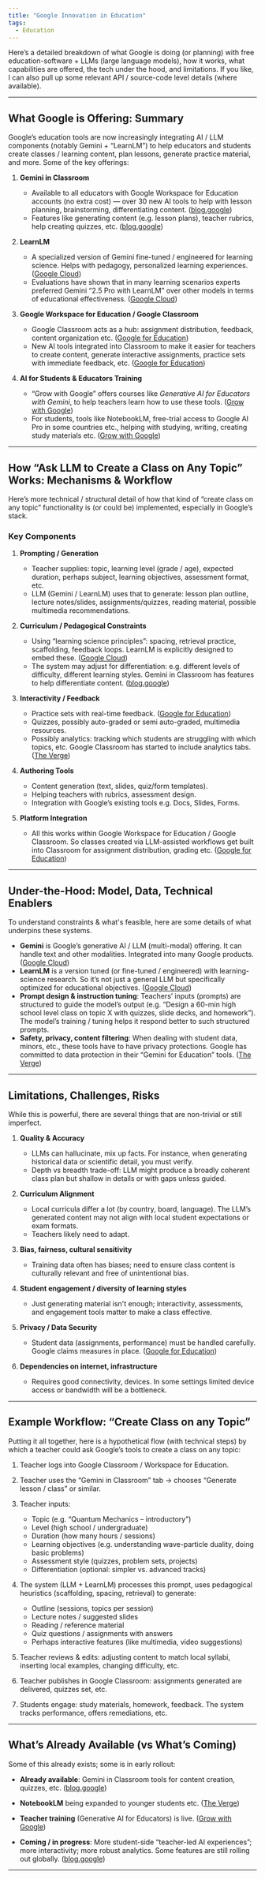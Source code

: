 ```yaml
---
title: "Google Innovation in Education"
tags:
  - Education
---
```


Here’s a detailed breakdown of what Google is doing (or planning) with free education-software + LLMs (large language models), how it works, what capabilities are offered, the tech under the hood, and limitations. If you like, I can also pull up some relevant API / source-code level details (where available).

---

## What Google is Offering: Summary

Google’s education tools are now increasingly integrating AI / LLM components (notably Gemini + “LearnLM”) to help educators and students create classes / learning content, plan lessons, generate practice material, and more. Some of the key offerings:

1. **Gemini in Classroom**

   * Available to all educators with Google Workspace for Education accounts (no extra cost) — over 30 new AI tools to help with lesson planning, brainstorming, differentiating content. ([blog.google][1])
   * Features like generating content (e.g. lesson plans), teacher rubrics, help creating quizzes, etc. ([blog.google][1])

2. **LearnLM**

   * A specialized version of Gemini fine-tuned / engineered for learning science. Helps with pedagogy, personalized learning experiences. ([Google Cloud][2])
   * Evaluations have shown that in many learning scenarios experts preferred Gemini “2.5 Pro with LearnLM” over other models in terms of educational effectiveness. ([Google Cloud][2])

3. **Google Workspace for Education / Google Classroom**

   * Google Classroom acts as a hub: assignment distribution, feedback, content organization etc. ([Google for Education][3])
   * New AI tools integrated into Classroom to make it easier for teachers to create content, generate interactive assignments, practice sets with immediate feedback, etc. ([Google for Education][4])

4. **AI for Students & Educators Training**

   * “Grow with Google” offers courses like *Generative AI for Educators with Gemini*, to help teachers learn how to use these tools. ([Grow with Google][5])
   * For students, tools like NotebookLM, free-trial access to Google AI Pro in some countries etc., helping with studying, writing, creating study materials etc. ([Grow with Google][6])

---

## How “Ask LLM to Create a Class on Any Topic” Works: Mechanisms & Workflow

Here’s more technical / structural detail of how that kind of “create class on any topic” functionality is (or could be) implemented, especially in Google’s stack.

### Key Components

1. **Prompting / Generation**

   * Teacher supplies: topic, learning level (grade / age), expected duration, perhaps subject, learning objectives, assessment format, etc.
   * LLM (Gemini / LearnLM) uses that to generate: lesson plan outline, lecture notes/slides, assignments/quizzes, reading material, possible multimedia recommendations.

2. **Curriculum / Pedagogical Constraints**

   * Using “learning science principles”: spacing, retrieval practice, scaffolding, feedback loops. LearnLM is explicitly designed to embed these. ([Google Cloud][2])
   * The system may adjust for differentiation: e.g. different levels of difficulty, different learning styles. Gemini in Classroom has features to help differentiate content. ([blog.google][1])

3. **Interactivity / Feedback**

   * Practice sets with real-time feedback. ([Google for Education][4])
   * Quizzes, possibly auto-graded or semi auto-graded, multimedia resources.
   * Possibly analytics: tracking which students are struggling with which topics, etc. Google Classroom has started to include analytics tabs. ([The Verge][7])

4. **Authoring Tools**

   * Content generation (text, slides, quiz/form templates).
   * Helping teachers with rubrics, assessment design.
   * Integration with Google’s existing tools e.g. Docs, Slides, Forms.

5. **Platform Integration**

   * All this works within Google Workspace for Education / Google Classroom. So classes created via LLM-assisted workflows get built into Classroom for assignment distribution, grading etc. ([Google for Education][3])

---

## Under-the-Hood: Model, Data, Technical Enablers

To understand constraints & what's feasible, here are some details of what underpins these systems.

* **Gemini** is Google’s generative AI / LLM (multi-modal) offering. It can handle text and other modalities. Integrated into many Google products. ([Google Cloud][8])
* **LearnLM** is a version tuned (or fine-tuned / engineered) with learning-science research. So it’s not just a general LLM but specifically optimized for educational objectives. ([Google Cloud][2])
* **Prompt design & instruction tuning**: Teachers’ inputs (prompts) are structured to guide the model’s output (e.g. “Design a 60-min high school level class on topic X with quizzes, slide decks, and homework”). The model’s training / tuning helps it respond better to such structured prompts.
* **Safety, privacy, content filtering**: When dealing with student data, minors, etc., these tools have to have privacy protections. Google has committed to data protection in their “Gemini for Education” tools. ([The Verge][7])

---

## Limitations, Challenges, Risks

While this is powerful, there are several things that are non-trivial or still imperfect.

1. **Quality & Accuracy**

   * LLMs can hallucinate, mix up facts. For instance, when generating historical data or scientific detail, you must verify.
   * Depth vs breadth trade-off: LLM might produce a broadly coherent class plan but shallow in details or with gaps unless guided.

2. **Curriculum Alignment**

   * Local curricula differ a lot (by country, board, language). The LLM’s generated content may not align with local student expectations or exam formats.
   * Teachers likely need to adapt.

3. **Bias, fairness, cultural sensitivity**

   * Training data often has biases; need to ensure class content is culturally relevant and free of unintentional bias.

4. **Student engagement / diversity of learning styles**

   * Just generating material isn't enough; interactivity, assessments, and engagement tools matter to make a class effective.

5. **Privacy / Data Security**

   * Student data (assignments, performance) must be handled carefully. Google claims measures in place. ([Google for Education][3])

6. **Dependencies on internet, infrastructure**

   * Requires good connectivity, devices. In some settings limited device access or bandwidth will be a bottleneck.

---

## Example Workflow: “Create Class on any Topic”

Putting it all together, here is a hypothetical flow (with technical steps) by which a teacher could ask Google’s tools to create a class on any topic:

1. Teacher logs into Google Classroom / Workspace for Education.

2. Teacher uses the “Gemini in Classroom” tab → chooses “Generate lesson / class” or similar.

3. Teacher inputs:

   * Topic (e.g. “Quantum Mechanics – introductory”)
   * Level (high school / undergraduate)
   * Duration (how many hours / sessions)
   * Learning objectives (e.g. understanding wave-particle duality, doing basic problems)
   * Assessment style (quizzes, problem sets, projects)
   * Differentiation (optional: simpler vs. advanced tracks)

4. The system (LLM + LearnLM) processes this prompt, uses pedagogical heuristics (scaffolding, spacing, retrieval) to generate:

   * Outline (sessions, topics per session)
   * Lecture notes / suggested slides
   * Reading / reference material
   * Quiz questions / assignments with answers
   * Perhaps interactive features (like multimedia, video suggestions)

5. Teacher reviews & edits: adjusting content to match local syllabi, inserting local examples, changing difficulty, etc.

6. Teacher publishes in Google Classroom: assignments generated are delivered, quizzes set, etc.

7. Students engage: study materials, homework, feedback. The system tracks performance, offers remediations, etc.

---

## What’s Already Available (vs What’s Coming)

Some of this already exists; some is in early rollout:

* **Already available**: Gemini in Classroom tools for content creation, quizzes, etc. ([blog.google][1])

* **NotebookLM** being expanded to younger students etc. ([The Verge][7])

* **Teacher training** (Generative AI for Educators) is live. ([Grow with Google][5])

* **Coming / in progress**: More student-side “teacher-led AI experiences”; more interactivity; more robust analytics. Some features are still rolling out globally. ([blog.google][1])

---

[1]: https://blog.google/outreach-initiatives/education/classroom-ai-features/?utm_source=chatgpt.com "Gemini in Classroom: No-cost AI tools that amplify teaching ..."
[2]: https://cloud.google.com/solutions/learnlm?utm_source=chatgpt.com "LearnLM"
[3]: https://edu.google.com/intl/ALL_us/workspace-for-education/products/classroom/?utm_source=chatgpt.com "Classroom Management Tools & Resources"
[4]: https://edu.google.com/intl/ALL_us/ai/education/?utm_source=chatgpt.com "Advancing Education Using Google AI"
[5]: https://grow.google/ai-for-educators/?utm_source=chatgpt.com "Generative AI for Educators with Gemini"
[6]: https://grow.google/students/?utm_source=chatgpt.com "AI for Students: Free Study, Writing, & Career Tools & ..."
[7]: https://www.theverge.com/news/694917/google-classroom-gemini-ai-notebooklm-education-chromeos-updates?utm_source=chatgpt.com "Google is opening its NotebookLM AI tools to students under 18"
[8]: https://cloud.google.com/ai/llms?utm_source=chatgpt.com "Large Language Models (LLMs) with Google AI"

